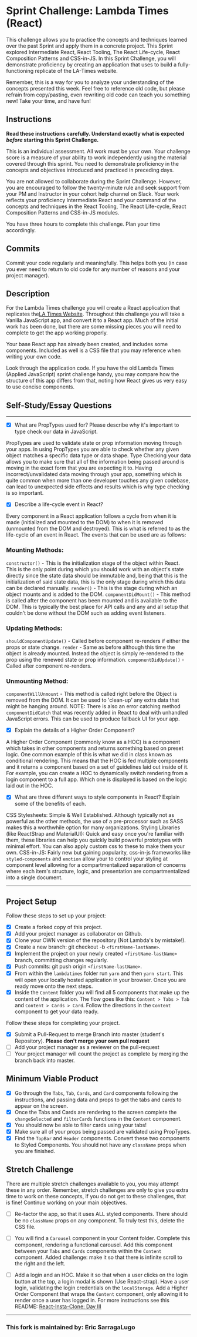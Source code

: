 # Sprint Challenge: Lambda Times (React)

This challenge allows you to practice the concepts and techniques learned over the past Sprint and apply them in a concrete project. This Sprint explored Intermediate React, React Tooling, The React Life-cycle, React Composition Patterns and CSS-in-JS. In this Sprint Challenge, you will demonstrate proficiency by creating an application that uses to build a fully-functioning replicate of the LA-Times website.

Remember, this is a way for you to analyze your understanding of the concepts presented this week. Feel free to reference old code, but please refrain from copy/pasting, even rewriting old code can teach you something new! Take your time, and have fun!

## Instructions

**Read these instructions carefully. Understand exactly what is expected _before_ starting this Sprint Challenge.**

This is an individual assessment. All work must be your own. Your challenge score is a measure of your ability to work independently using the material covered through this sprint. You need to demonstrate proficiency in the concepts and objectives introduced and practiced in preceding days.

You are not allowed to collaborate during the Sprint Challenge. However, you are encouraged to follow the twenty-minute rule and seek support from your PM and Instructor in your cohort help channel on Slack. Your work reflects your proficiency Intermediate React and your command of the concepts and techniques in the React Tooling, The React Life-cycle, React Composition Patterns and CSS-in-JS modules.

You have three hours to complete this challenge. Plan your time accordingly.

## Commits

Commit your code regularly and meaningfully. This helps both you (in case you ever need to return to old code for any number of reasons and your project manager).

## Description

For the Lambda Times challenge you will create a React application that replicates the[LA Times Website](http://www.latimes.com). Throughout this challenge you will take a Vanilla JavaScript app, and convert it to a React app. Much of the initial work has been done, but there are some missing pieces you will need to complete to get the app working properly.

Your base React app has already been created, and includes some components. Included as well is a CSS file that you may reference when writing your own code.

Look through the application code. If you have the old Lambda Times (Applied JavaScript) sprint challenge handy, you may compare how the structure of this app differs from that, noting how React gives us very easy to use concise components.

## Self-Study/Essay Questions

---

- [x] What are PropTypes used for? Please describe why it's important to type check our data in JavaScript.

PropTypes are used to validate state or prop information moving through your apps. In using PropTypes you are able to check whether any given object matches a specific data type or data shape. Type Checking your data allows you to make sure that all of the information being passed around is moving in the exact form that you are expecting it to. Having incorrect/unvalidated data moving through your app, something which is quite common when more than one developer touches any given codebase, can lead to unexpected side effects and results which is why type checking is so important.

- [x] Describe a life-cycle event in React?

Every component in a React application follows a cycle from when it is made (initialized and mounted to the DOM) to when it is removed (unmounted from the DOM and destroyed). This is what is referred to as the life-cycle of an event in React. The events that can be used are as follows:

### Mounting Methods:

`constructor()` - This is the initialization stage of the object within React. This is the only point during which you should work with an object's state directly since the state data should be immutable and, being that this is the initialization of said state data, this is the only stage during which this data can be declared manually.
`render()` - This is the stage during which an object mounts and is added to the DOM.
`componentDidMount()` - This method is called after the component has been mounted and is available to the DOM. This is typically the best place for API calls and any and all setup that couldn't be done without the DOM such as adding event listeners.

### Updating Methods:

`shouldComponentUpdate()` - Called before component re-renders if either the props or state change.
`render` - Same as before although this time the object is already mounted. Instead the object is simply re-rendered to the prop using the renewed state or prop information.
`componentDidUpdate()` - Called after component re-renders.

### Unmounting Method:

`componentWillUnmount` - This method is called right before the Object is removed from the DOM. It can be used to 'clean-up' any extra data that might be hanging around.
NOTE: There is also an error catching method `componentDidCatch` that was recently added in React to deal with unhandled JavaScript errors. This can be used to produce fallback UI for your app.

- [x] Explain the details of a Higher Order Component?

A Higher Order Component (commonly know as a HOC) is a component which takes in other components and returns something based on preset logic. One common example of this is what we did in class known as conditional rendering. This means that the HOC is fed multiple components and it returns a component based on a set of guidelines laid out inside of it. For example, you can create a HOC to dynamically switch rendering from a login component to a full app. Which one is displayed is based on the logic laid out in the HOC.

- [x] What are three different ways to style components in React? Explain some of the benefits of each.

CSS Stylesheets: Simple & Well Established. Although typically not as powerful as the other methods, the use of a pre-processor such as SASS makes this a worthwhile option for many organizations.
Styling Libraries (like ReactStrap and MaterialUI): Quick and easy once you're familiar with them, these libraries can help you quickly build powerful prototypes with minimal effort. You can also apply custom css to these to make them your own.
CSS-in-JS: Fairly new but gaining popularity, css-in-js frameworks like `styled-components` and `emotion` allow your to control your styling at component level allowing for a compartmentalized separation of concerns where each item's structure, logic, and presentation are compartmentalized into a single document.

---

## Project Setup

Follow these steps to set up your project:

- [x] Create a forked copy of this project.
- [x] Add your project manager as collaborator on Github.
- [x] Clone your OWN version of the repository (Not Lambda's by mistake!).
- [x] Create a new branch: git checkout -b `<firstName-lastName>`.
- [x] Implement the project on your newly created `<firstName-lastName>` branch, committing changes regularly.
- [x] Push commits: git push origin `<firstName-lastName>`.
- [x] From within the `lambdatimes` folder run `yarn` and then `yarn start`. This will open your locally hosted application in your browser. Once you are ready move onto the next steps.
- [x] Inside the `Content` folder you will find all 5 components that make up the content of the application. The flow goes like this: `Content > Tabs > Tab` and `Content > Cards > Card`. Follow the directions in the `Content` component to get your data ready.

Follow these steps for completing your project.

- [x] Submit a Pull-Request to merge <firstName-lastName> Branch into master (student's Repository). **Please don't merge your own pull request**
- [ ] Add your project manager as a reviewer on the pull-request
- [ ] Your project manager will count the project as complete by merging the branch back into master.

## Minimum Viable Product

- [x] Go through the `Tabs`, `Tab`, `Cards`, and `Card` components following the instructions, and passing data and props to get the tabs and cards to appear on the screen.
- [x] Once the Tabs and Cards are rendering to the screen complete the `changeSelected` and `filterCards` functions in the `Content` component.
- [x] You should now be able to filter cards using your tabs!
- [x] Make sure all of your props being passed are validated using PropTypes.
- [x] Find the `TopBar` and `Header` components. Convert these two components to Styled Components. You should not have any `className` props when you are finished.

## Stretch Challenge

There are multiple stretch challenges available to you, you may attempt these in any order. Remember, stretch challenges are only to give you extra time to work on these concepts, if you do not get to these challenges, that is fine! Continue working on your main objectives.

- [ ] Re-factor the app, so that it uses ALL styled components. There should be no `className` props on any component. To truly test this, delete the CSS file.

- [ ] You will find a `Carousel` component in your Content folder. Complete this component, rendering a functional carousel. Add this component between your `Tabs` and `Cards` components within the `Content` component. Added challenge: make it so that there is infinite scroll to the right and the left.

- [ ] Add a login and an HOC. Make it so that when a user clicks on the login button at the top, a login modal is shown (Use React-strap). Have a user login, validating the login credentials on the `localStorage`. Add a Higher Order Component that wraps the `Content` component, only allowing it to render once a user has logged in. For more instructions see this README: [React-Insta-Clone: Day III](https://github.com/LambdaSchool/React-Insta-Clone/blob/master/DAY_THREE_README.md#tasks-day-iii)

---

### This fork is maintained by: Eric SarragaLugo
